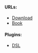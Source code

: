 #### URLs:
- [Download](https://www.jenkins.io/download/)
- [Book](https://www.jenkins.io/doc/book/)

#### Plugins:
- [DSL](https://jenkinsci.github.io/job-dsl-plugin/)
